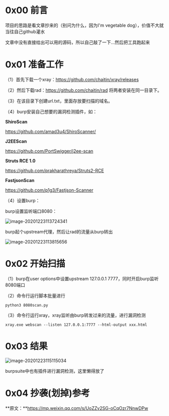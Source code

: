 # 0x00 前言

项目的思路是看文章抄来的（别问为什么，因为I'm vegetable dog），价值不大就当往自己github灌水

文章中没有直接给出可以用的源码，所以自己敲了一下...然后把工具跑起来



# 0x01 准备工作

（1）首先下载一个xray：https://github.com/chaitin/xray/releases

（2）然后下载rad：https://github.com/chaitin/rad  将两者安装在同一目录下。

（3）在该目录下创建url.txt，里面存放要扫描的域名。

（4）burp安装自己想要的漏洞检测插件，如：

**ShiroScan**

https://github.com/amad3u4/ShiroScanner/

**J2EEScan**

https://github.com/PortSwigger/j2ee-scan

**Struts RCE 1.0**

https://github.com/prakharathreya/Struts2-RCE

**FastjsonScan**

https://github.com/p1g3/Fastjson-Scanner

（4）设置burp：

burp设置监听端口8080：

![image-20201223113724341](E:\Desktop\资料\blog\rad+xray自动化扫描\image-20201223113724341.png)

burp起个upstream代理，然后让rad的流量从burp转出

![image-20201223113815656](E:\Desktop\资料\blog\rad+xray自动化扫描\image-20201223113815656.png)



# 0x02 开始扫描

（1）burp在user options中设置upstream 127.0.0.1 7777，同时开启burp监听8080端口

（2）命令行运行脚本批量进行

```
python3 8080scan.py
```

（3）命令行运行xray，xray监听由burp转发过来的流量，进行漏洞检测

```
xray.exe webscan --listen 127.0.0.1:7777 --html-output xxx.html
```



# 0x03 结果

![image-20201223115115034](E:\Desktop\资料\blog\rad+xray自动化扫描\image-20201223115115034.png)

burpsuite中也有插件进行漏洞检测，这里懒得放了



#  0x04 抄袭(划掉)参考

**原文：**https://mp.weixin.qq.com/s/UoZZv2SG-oCqOzr7NnwDPw

